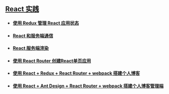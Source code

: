 ## [React 实践](https://github.com/liuxuanhai/react-projects)

- #### __[使用 Redux 管理 React 应用状态](https://github.com/liuxuanhai/react-projects/tree/master/todo)__

- #### __[React 和服务端通信](https://github.com/liuxuanhai/react-projects/tree/master/weather)__

- #### __[React 服务端渲染](https://github.com/liuxuanhai/react-projects/tree/master/ssr)__

- #### __[使用 React Router 创建React单页应用](https://github.com/liuxuanhai/react-projects/tree/master/router)__

- #### __[使用 React + Redux + React Router + webpack 搭建个人博客](https://github.com/liuxuanhai/react-projects/tree/master/blog)__

- #### __[使用 React + Ant Design + React Router + webpack 搭建个人博客管理端](https://github.com/liuxuanhai/react-projects/tree/master/admin)__

